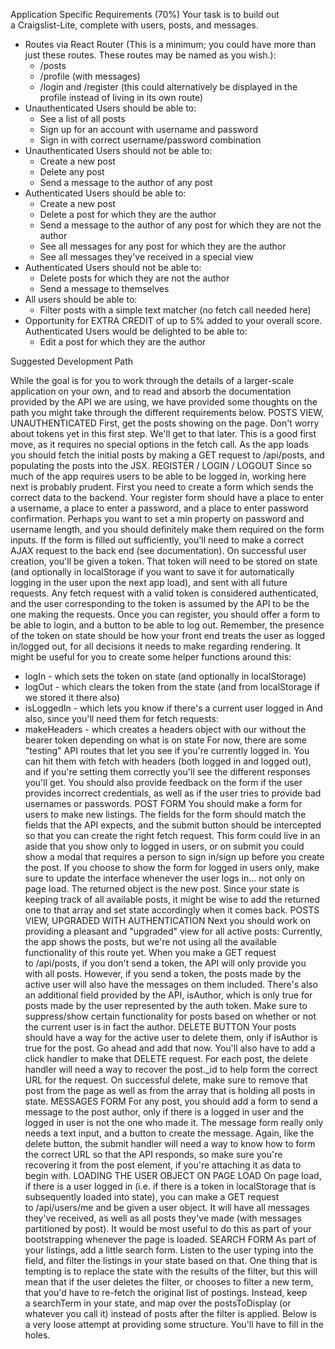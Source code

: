 Application Specific Requirements (70%)
Your task is to build out a Craigslist-Lite, complete with users, posts, and messages.
* Routes via React Router (This is a minimum; you could have more than just these routes. These routes may be named as you wish.):
    * /posts
    * /profile (with messages)
    * /login and /register (this could alternatively be displayed in the profile instead of living in its own route)
* Unauthenticated Users should be able to:
    * See a list of all posts
    * Sign up for an account with username and password
    * Sign in with correct username/password combination
* Unauthenticated Users should not be able to:
    * Create a new post
    * Delete any post
    * Send a message to the author of any post
* Authenticated Users should be able to:
    * Create a new post
    * Delete a post for which they are the author
    * Send a message to the author of any post for which they are not the author
    * See all messages for any post for which they are the author
    * See all messages they've received in a special view
* Authenticated Users should not be able to:
    * Delete posts for which they are not the author
    * Send a message to themselves
* All users should be able to:
    * Filter posts with a simple text matcher (no fetch call needed here)
* Opportunity for EXTRA CREDIT of up to 5% added to your overall score. Authenticated Users would be delighted to be able to:
    * Edit a post for which they are the author






Suggested Development Path

While the goal is for you to work through the details of a larger-scale application on your own, and to read and absorb the documentation provided by the API we are using, we have provided some thoughts on the path you might take through the different requirements below.
POSTS VIEW, UNAUTHENTICATED
First, get the posts showing on the page. Don't worry about tokens yet in this first step. We'll get to that later. This is a good first move, as it requires no special options in the fetch call.
As the app loads you should fetch the initial posts by making a GET request to /api/posts, and populating the posts into the JSX.
REGISTER / LOGIN / LOGOUT
Since so much of the app requires users to be able to be logged in, working here next is probably prudent.
First you need to create a form which sends the correct data to the backend. Your register form should have a place to enter a username, a place to enter a password, and a place to enter password confirmation.
Perhaps you want to set a min property on password and username length, and you should definitely make them required on the form inputs.
If the form is filled out sufficiently, you'll need to make a correct AJAX request to the back end (see documentation). On successful user creation, you'll be given a token.
That token will need to be stored on state (and optionally in localStorage if you want to save it for automatically logging in the user upon the next app load), and sent with all future requests. Any fetch request with a valid token is considered authenticated, and the user corresponding to the token is assumed by the API to be the one making the requests.
Once you can register, you should offer a form to be able to login, and a button to be able to log out.
Remember, the presence of the token on state should be how your front end treats the user as logged in/logged out, for all decisions it needs to make regarding rendering.
It might be useful for you to create some helper functions around this:
* logIn - which sets the token on state (and optionally in localStorage)
* logOut - which clears the token from the state (and from localStorage if we stored it there also)
* isLoggedIn - which lets you know if there's a current user logged in
And also, since you'll need them for fetch requests:
* makeHeaders - which creates a headers object with our without the bearer token depending on what is on state
For now, there are some "testing" API routes that let you see if you're currently logged in. You can hit them with fetch with headers (both logged in and logged out), and if you're setting them correctly you'll see the different responses you'll get.
You should also provide feedback on the form if the user provides incorrect credentials, as well as if the user tries to provide bad usernames or passwords.
POST FORM
You should make a form for users to make new listings. The fields for the form should match the fields that the API expects, and the submit button should be intercepted so that you can create the right fetch request.
This form could live in an aside that you show only to logged in users, or on submit you could show a modal that requires a person to sign in/sign up before you create the post. If you choose to show the form for logged in users only, make sure to update the interface whenever the user logs in... not only on page load.
The returned object is the new post. Since your state is keeping track of all available posts, it might be wise to add the returned one to that array and set state accordingly when it comes back.
POSTS VIEW, UPGRADED WITH AUTHENTICATION
Next you should work on providing a pleasant and "upgraded" view for all active posts: Currently, the app shows the posts, but we're not using all the available functionality of this route yet. When you make a GET request to /api/posts, if you don't send a token, the API will only provide you with all posts.
However, if you send a token, the posts made by the active user will also have the messages on them included. There's also an additional field provided by the API, isAuthor, which is only true for posts made by the user represented by the auth token. Make sure to suppress/show certain functionality for posts based on whether or not the current user is in fact the author.
DELETE BUTTON
Your posts should have a way for the active user to delete them, only if isAuthor is true for the post. Go ahead and add that now.
You'll also have to add a click handler to make that DELETE request. For each post, the delete handler will need a way to recover the post._id to help form the correct URL for the request.
On successful delete, make sure to remove that post from the page as well as from the array that is holding all posts in state.
MESSAGES FORM
For any post, you should add a form to send a message to the post author, only if there is a logged in user and the logged in user is not the one who made it.
The message form really only needs a text input, and a button to create the message.
Again, like the delete button, the submit handler will need a way to know how to form the correct URL so that the API responds, so make sure you're recovering it from the post element, if you're attaching it as data to begin with.
LOADING THE USER OBJECT ON PAGE LOAD
On page load, if there is a user logged in (i.e. if there is a token in localStorage that is subsequently loaded into state), you can make a GET request to /api/users/me and be given a user object. It will have all messages they've received, as well as all posts they've made (with messages partitioned by post).
It would be most useful to do this as part of your bootstrapping whenever the page is loaded.
SEARCH FORM
As part of your listings, add a little search form. Listen to the user typing into the field, and filter the listings in your state based on that.
One thing that is tempting is to replace the state with the results of the filter, but this will mean that if the user deletes the filter, or chooses to filter a new term, that you'd have to re-fetch the original list of postings.
Instead, keep a searchTerm in your state, and map over the postsToDisplay (or whatever you call it) instead of posts after the filter is applied. Below is a very loose attempt at providing some structure. You'll have to fill in the holes.
